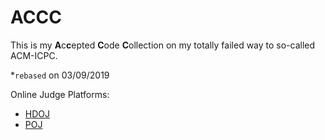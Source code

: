 # ACCC

This is my **A**c**c**epted **C**ode **C**ollection on my totally failed way to so-called ACM-ICPC.

*`rebased` on 03/09/2019

Online Judge Platforms:

-   [HDOJ](http://acm.hdu.edu.cn/)
-   [POJ](http://poj.org/)
